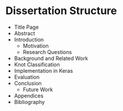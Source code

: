 # Dissertation Structure

* Title Page
* Abstract
* Introduction 
  * Motivation
  * Research Questions
* Background and Related Work
* Knot Classification
* Implementation in Keras
* Evaluation
* Conclusion
  * Future Work
* Appendices
* Bibliography

